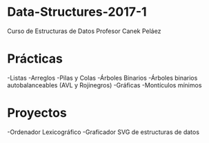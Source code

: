 # Data-Structures-2017-1
Curso de Estructuras de Datos
Profesor Canek Peláez

# Prácticas
 -Listas
 -Arreglos
 -Pilas y Colas
 -Árboles Binarios
 -Árboles binarios autobalanceables (AVL y Rojinegros)
 -Gráficas
 -Montículos mínimos

# Proyectos
  -Ordenador Lexicográfico
  -Graficador SVG de estructuras de datos
